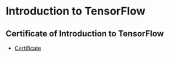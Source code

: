 # Introduction to TensorFlow
## Certificate of Introduction to TensorFlow
* [Certificate](https://www.coursera.org/account/accomplishments/verify/V5JZJ495FVRV)
